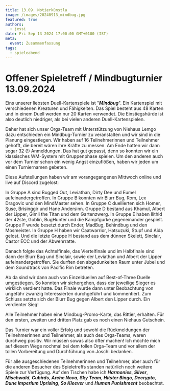 ```yaml
---
title: 13.09. Notierkünstla
image: /images/20240913_mindbug.jpg
featured: true
authors:
  - jessi
date: Fri Sep 13 2024 17:00:00 GMT+0100 (IST)
meta:
  event: Zusammenfassung
tags:
  - spieleabend
---
```


# Offener Spieletreff / Mindbugturnier 13.09.2024

Eins unserer liebsten Duell-Kartenspiele ist "***Mindbug***". Ein Kartenspiel mit verschiedenen Kreaturen und Fähigkeiten. Das Spiel besteht aus 48 Karten und in einem Duell werden nur 20 Karten verwendet. Die Einstiegshürde ist also deutlich niedriger, als bei vielen anderen Duell-Kartenspielen.

Daher hat sich unser Orga-Team mit Unterstützung von Niehaus Lemgo dazu entschieden ein Mindbug-Turnier zu veranstalten und wir sind in die Planung eingestiegen. Wir haben auf 16 Teilnehmerinnen und Teilnehmer gehofft, die bereit wären ihre Kräfte zu messen. Am Ende hatten wir dann sogar 32 (!) Anmeldungen. Das hat gut gepasst, denn so konnten wir ein klassisches WM-System mit Gruppenphase spielen. Um den anderen auch vor dem Turnier schon ein wenig Angst einzuflößen, haben wir jeden um einen Turniernamen gebeten.

Diese Aufstellungen haben wir am vorangegangenen Mittwoch online und live auf Discord zugelost:

In Gruppe A sind Bugged Out, Leviathan, Dirty Dee und Eumel aufeinandergetroffen. In Gruppe B konnten wir Blurr Bug, Rom, Lex Dragovic und den MindMaster sehen. In Gruppe C duellierten sich Homer, Suse, Brisinggir und Hane Andersinn. Gruppe D bestand aus Khamul, Albert der Lipper, Gimli the Titan und dem Gartenzwerg. In Gruppe E haben Ilithid der 42ste, Goblin, BugHunter und die Kampfgurke gegeneinander gespielt. Gruppe F wurde besetzt durch Ender, MadBug, Behindbug und den Mosmeister. In Gruppe H haben wir Caatwarrior, Hatsuzuki, Stupf und Aida gelost. Und die letzte Gruppe H bestand aus dem dünnen Skelett, Sinclair, Castor ECC und der Abwehrratte.

Danach folgte das Achtelfinale, das Viertelfinale und im Halbfinale sind dann der Blurr Bug und Sinclair, sowie der Leviathan und Albert der Lipper aufeinandergetroffen. Sie durften den abgedunkelten Raum unter Jubel und dem Soundtrack von Pacific Rim betreten.

Ab da sind wir dann auch von Einzelduellen auf Best-of-Three Duelle umgestiegen. So konnten wir sichergehen, dass der jeweilige Sieger es wirklich verdient hatte. Das Finale wurde dann unter Beobachtung von ungefähr zwanzig Interessierten durchgeführt und kommentiert. Zum Schluss setzte sich der Blurr Bug gegen Albert den Lipper durch. Ein verdienter Sieg!

Alle Teilnehmer haben eine Mindbug-Promo-Karte, das Rittier, erhalten. Für den ersten, zweiten und dritten Platz gab es noch einen Niehaus Gutschein.

Das Turnier war ein voller Erfolg und sowohl die Rückmeldungen der Teilnehmerinnen und Teilnehmer, als auch des Orga-Teams, waren durchweg positiv. Wir müssen sowas also öfter machen! Ich möchte mich auf diesem Wege nochmal bei dem tollen Orga-Team und vor allem der tollen Vorbereitung und Durchführung von Joschi bedanken.

Für alle ausgeschiedenen Teilnehmerinnen und Teilnehmer, aber auch für die anderen Besucher des Spieletreffs standen natürlich noch weitere Spiele zur Verfügung. Auf den Tischen habe ich ***Harmonies***, ***Silver***, ***Mischwald***, ***Cubirds***, ***Arche Nova***, ***Sky Team***, ***Hitster Bingo***, ***Decrypto***, ***Dune Imperium Uprising***, ***So Kleever*** und ***Human Punishment*** beobachtet.
